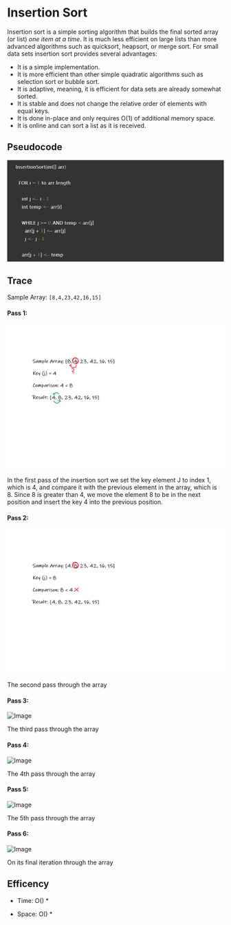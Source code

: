 # Insertion Sort

Insertion sort is a simple sorting algorithm that builds the final sorted array (or list) *one item at a time*. It is much less efficient on large lists than more advanced algorithms such as quicksort, heapsort, or merge sort. For small data sets insertion sort provides several advantages: 
* It is a simple implementation. 
* It is more efficient than other simple quadratic algorithms such as selection sort or bubble sort. 
* It is adaptive, meaning, it is efficient for data sets are already somewhat sorted.
* It is stable and does not change the relative order of elements with equal keys.
* It is done in-place and only requires O(1) of additional memory space.
* It is online and can sort a list as it is received.

## Pseudocode

![PseudocodeImage](https://github.com/NaamaBarIlan/data-structures-and-algorithms/blob/master/Assets/CC-26-Pseudo.png)

## Trace

Sample Array: `[8,4,23,42,16,15]`

#### Pass 1:
![Image](https://github.com/NaamaBarIlan/data-structures-and-algorithms/blob/master/Assets/CC26-Pass1.png)

In the first pass of the insertion sort we set the key element J to index 1, which is 4, and compare it with the previous element in the array, which is 8. 
Since 8 is greater than 4, we move the element 8 to be in the next position and insert the key 4 into the previous position.

#### Pass 2:
![Image](https://github.com/NaamaBarIlan/data-structures-and-algorithms/blob/master/Assets/CC26-Pass2.png)

The second pass through the array

#### Pass 3:
![Image]()

The third pass through the array

#### Pass 4:
![Image]()

The 4th pass through the array

#### Pass 5:
![Image]()

The 5th pass through the array

#### Pass 6:
![Image]()

On its final iteration through the array

## Efficency
  * Time: O()
    * 

  * Space: O()
    * 

